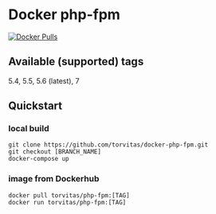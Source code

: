 # Docker php-fpm

[![Docker Pulls](https://img.shields.io/docker/pulls/torvitas/php-fpm.svg?maxAge=2592000)]()

## Available (supported) tags
5.4, 5.5, 5.6 (latest), 7

## Quickstart

### local build
```
git clone https://github.com/torvitas/docker-php-fpm.git
git checkout [BRANCH_NAME]
docker-compose up
```
### image from Dockerhub
```
docker pull torvitas/php-fpm:[TAG]
docker run torvitas/php-fpm:[TAG]
```

